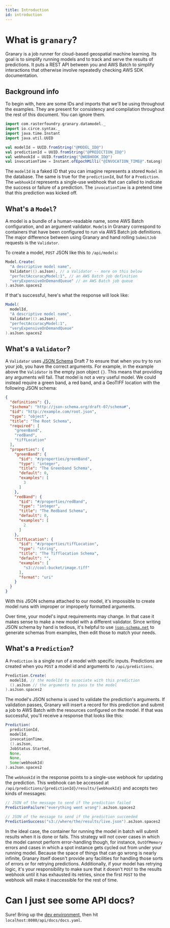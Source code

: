 ```yaml
---
title: Introduction
id: introduction
---
```


# What is `granary`?

Granary is a job runner for cloud-based geospatial machine learning.
Its goal is to simplify running models and to track and serve
the results of predictions. It puts a REST API between you and AWS Batch
to simplify interactions that otherwise involve repeatedly checking AWS SDK
documentation.

## Background info

To begin with, here are some IDs and imports that we'll be using throughout the examples.
They are present for consistency and compilation throughout the rest of this
document. You can ignore them.

```scala mdoc
import com.rasterfoundry.granary.datamodel._
import io.circe.syntax._
import java.time.Instant
import java.util.UUID

val modelId = UUID.fromString("@MODEL_ID@")
val predictionId = UUID.fromString("@PREDICTION_ID@")
val webhookId = UUID.fromString("@WEBHOOK_ID@")
val invocationTime = Instant.ofEpochMilli("@INVOCATION_TIME@".toLong)
```

The `modelId` is a faked ID that you can imagine represents a stored `Model`
in the database. The same is true for the `predictionId`, but for a `Prediction`.
The `webhookId` represents a single-use webhook that can called to indicate
the success or failure of a prediction.
The `invocationTime` is a pretend time that this prediction was
kicked off.

## What's a `Model`?

A model is a bundle of a human-readable name, some AWS Batch configuration,
and an argument validator. `Model`s in Granary correspond to containers that
have been configured to run via AWS Batch job definitions. The major difference
between using Granary and hand rolling `SubmitJob` requests is the `Validator`.

To create a model, `POST` JSON like this to `/api/models`:

```scala mdoc
Model.Create(
  "A descriptive model name",
  Validator(().asJson), // a Validator -- more on this below
  "perfectAccuracyModel:1", // an AWS Batch job definition
  "veryExpensiveOnDemandQueue" // an AWS Batch job queue
).asJson.spaces2
```

If that's successful, here's what the response will look like:

```scala mdoc
Model(
  modelId,
  "A descriptive model name",
  Validator(().asJson),
  "perfectAccuracyModel:1",
  "veryExpensiveOnDemandQueue"
).asJson.spaces2
```

## What's a `Validator`?

A `Validator` uses [JSON Schema](http://json-schema.org/) Draft 7 to ensure that
when you try to run your job, you have the correct arguments. For example, in the
example above the `Validator` is the empty json object `{}`. This means that
providing any arguments will fail. That model is not a very useful model. We could
instead require a green band, a red band, and a GeoTIFF location with the following
JSON schema:

```json
{
  "definitions": {},
  "$schema": "http://json-schema.org/draft-07/schema#",
  "$id": "http://example.com/root.json",
  "type": "object",
  "title": "The Root Schema",
  "required": [
    "greenBand",
    "redBand",
    "tiffLocation"
  ],
  "properties": {
    "greenBand": {
      "$id": "#/properties/greenBand",
      "type": "integer",
      "title": "The Greenband Schema",
      "default": 0,
      "examples": [
        3
      ]
    },
    "redBand": {
      "$id": "#/properties/redBand",
      "type": "integer",
      "title": "The Redband Schema",
      "default": 0,
      "examples": [
        2
      ]
    },
    "tiffLocation": {
      "$id": "#/properties/tiffLocation",
      "type": "string",
      "title": "The Tifflocation Schema",
      "default": "",
      "examples": [
        "s3://cool-bucket/image.tiff"
      ],
      "format": "uri"
    }
  }
}
```

With this JSON schema attached to our model, it's impossible to create model runs
with improper or improperly formatted arguments.

Over time, your model's input requirements may change. In that case it makes
sense to make a new model with a different validator. Since writing JSON schema
by hand is tedious, it's helpful to use [`json-schema.net`](https://jsonschema.net/)
to generate schemas from examples, then edit those to match your needs.

## What's a `Prediction`?

A `Prediction` is a single run of a model with specific inputs. Predictions are
created when you `POST` a model id and arguments to `/api/predictions`.

```scala mdoc
Prediction.Create(
  modelId, // the modelId to associate with this prediction
  ().asJson // the arguments to pass to the model
).asJson.spaces2
```

The model's JSON schema is used to validate the prediction's arguments.
If validation passes, Granary will insert a record for this prediction and submit
a job to AWS Batch with the resources configured on the model. If that was successful,
you'll receive a response that looks like this:

```scala mdoc
Prediction(
  predictionId,
  modelId,
  invocationTime,
  ().asJson,
  JobStatus.Started,
  None,
  None,
  Some(webhookId)
).asJson.spaces2
```

The `webhookId` in the response points to a single-use webhook for updating the prediction.
This webhook can be accessed at `/api/predictions/{predictionId}/results/{webhookId}` and
accepts two kinds of messages:

```scala mdoc
// JSON of the message to send if the prediction failed
PredictionFailure("everything went wrong").asJson.spaces2

// JSON of the message to send if the prediction succeeded
PredictionSuccess("s3://where/the/results/live.json").asJson.spaces2
```

In the ideal case, the container for running the model in batch will submit results when it
is done or fails. This strategy will not cover cases in which the model cannot perform
error-handling though, for instance, `OutOfMemory` errors and cases in which a spot
instance gets cycled out from under your running model. Because the space of things that
can go wrong is nearly infinite, Granary itself doesn't provide any facilities for handling
those sorts of errors or for retrying predictions. Additionally, if your model has retrying
logic, it's your responsibility to make sure that it doesn't `POST` to the results webhook
until it has exhausted its retries, since the first `POST` to the webhook will make it
inaccessible for the rest of time.

# Can I just see some API docs?

Sure! Bring up the [dev environment](./development.md), then hit `localhost:8080/api/docs/docs.yaml`.
